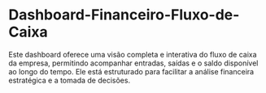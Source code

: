 # Dashboard-Financeiro-Fluxo-de-Caixa
Este dashboard oferece uma visão completa e interativa do fluxo de caixa da empresa, permitindo acompanhar entradas, saídas e o saldo disponível ao longo do tempo. Ele está estruturado para facilitar a análise financeira estratégica e a tomada de decisões.
